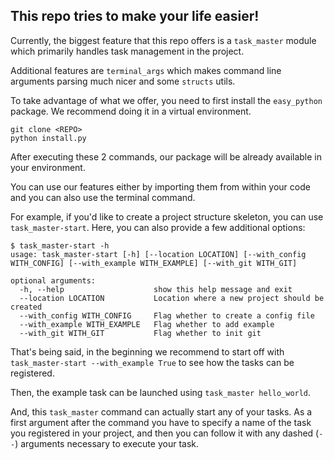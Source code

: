 ## This repo tries to make your life easier! 

Currently, the biggest feature that this repo offers is a `task_master` module which primarily handles task management 
in the project. 

Additional features are `terminal_args` which makes command line arguments parsing much nicer and some `structs` utils.

To take advantage of what we offer, you need to first install the `easy_python` package. We recommend doing it 
in a virtual environment.

```angular2html
git clone <REPO>
python install.py
```

After executing these 2 commands, our package will be already available in your environment.

You can use our features either by importing them from within your code and you can also use the terminal command.

For example, if you'd like to create a project structure skeleton, you can use `task_master-start`. Here, you can also 
provide a few additional options:
```angular2html
$ task_master-start -h
usage: task_master-start [-h] [--location LOCATION] [--with_config WITH_CONFIG] [--with_example WITH_EXAMPLE] [--with_git WITH_GIT]

optional arguments:
  -h, --help                    show this help message and exit
  --location LOCATION           Location where a new project should be created
  --with_config WITH_CONFIG     Flag whether to create a config file
  --with_example WITH_EXAMPLE   Flag whether to add example
  --with_git WITH_GIT           Flag whether to init git
```

That's being said, in the beginning we recommend to start off with `task_master-start --with_example True` to see how 
the tasks can be registered.

Then, the example task can be launched using `task_master hello_world`.

And, this `task_master` command can actually start any of your tasks. As a first argument after the command you have to 
specify a name of the task you registered in your project, and then you can follow it with any dashed (`--`) arguments 
necessary to execute your task.
